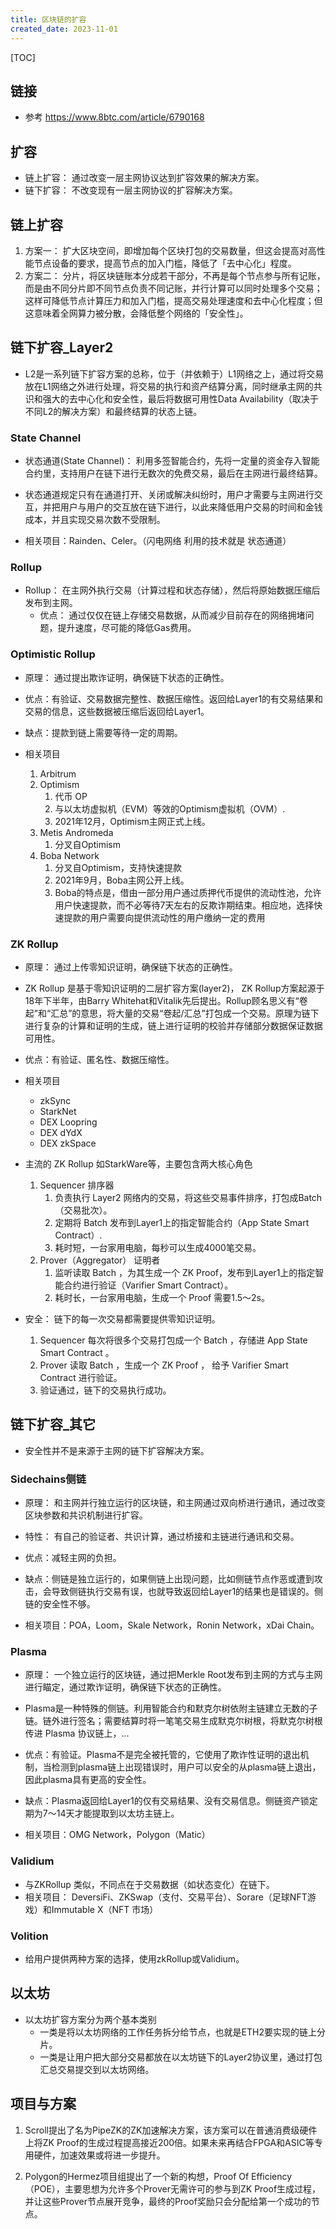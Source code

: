 ```yaml
---
title: 区块链的扩容
created_date: 2023-11-01
---
```


[TOC]

## 链接

- 参考 https://www.8btc.com/article/6790168

## 扩容

- 链上扩容： 通过改变一层主网协议达到扩容效果的解决方案。
- 链下扩容： 不改变现有一层主网协议的扩容解决方案。

## 链上扩容

1. 方案一： 扩大区块空间，即增加每个区块打包的交易数量，但这会提高对高性能节点设备的要求，提高节点的加入门槛，降低了「去中心化」程度。
2. 方案二： 分片，将区块链账本分成若干部分，不再是每个节点参与所有记账，而是由不同分片即不同节点负责不同记账，并行计算可以同时处理多个交易；这样可降低节点计算压力和加入门槛，提高交易处理速度和去中心化程度；但这意味着全网算力被分散，会降低整个网络的「安全性」。

## 链下扩容_Layer2

- L2是一系列链下扩容方案的总称，位于（并依赖于）L1网络之上，通过将交易放在L1网络之外进行处理，将交易的执行和资产结算分离，同时继承主网的共识和强大的去中心化和安全性，最后将数据可用性Data Availability（取决于不同L2的解决方案）和最终结算的状态上链。

### State Channel

- 状态通道(State Channel)： 利用多签智能合约，先将一定量的资金存入智能合约里，支持用户在链下进行无数次的免费交易，最后在主网进行最终结算。

- 状态通道规定只有在通道打开、关闭或解决纠纷时，用户才需要与主网进行交互，并把用户与用户的交互放在链下进行，以此来降低用户交易的时间和金钱成本，并且实现交易次数不受限制。

- 相关项目：Rainden、Celer。（闪电网络 利用的技术就是 状态通道）

### Rollup

- Rollup： 在主网外执行交易（计算过程和状态存储），然后将原始数据压缩后发布到主网。
  - 优点： 通过仅仅在链上存储交易数据，从而减少目前存在的网络拥堵问题，提升速度，尽可能的降低Gas费用。

### Optimistic Rollup

- 原理： 通过提出欺诈证明，确保链下状态的正确性。

- 优点：有验证、交易数据完整性、数据压缩性。返回给Layer1的有交易结果和交易的信息，这些数据被压缩后返回给Layer1。

- 缺点：提款到链上需要等待一定的周期。

- 相关项目

  1. Arbitrum
  2. Optimism
     1. 代币 OP
     2. 与以太坊虚拟机（EVM）等效的Optimism虚拟机（OVM）.
     3. 2021年12月，Optimism主网正式上线。
  3. Metis Andromeda
     1. 分叉自Optimism
  4. Boba Network
     1. 分叉自Optimism，支持快速提款
     2. 2021年9月，Boba主网公开上线。
     3. Boba的特点是，借由一部分用户通过质押代币提供的流动性池，允许用户快速提款，而不必等待7天左右的反欺诈期结束。相应地，选择快速提款的用户需要向提供流动性的用户缴纳一定的费用

### ZK Rollup

- 原理： 通过上传零知识证明，确保链下状态的正确性。

- ZK Rollup 是基于零知识证明的二层扩容方案(layer2)， ZK Rollup方案起源于18年下半年，由Barry Whitehat和Vitalik先后提出。Rollup顾名思义有“卷起”和“汇总”的意思，将大量的交易“卷起/汇总”打包成一个交易。原理为链下进行复杂的计算和证明的生成，链上进行证明的校验并存储部分数据保证数据可用性。

- 优点：有验证、匿名性、数据压缩性。

- 相关项目

  - zkSync
  - StarkNet
  - DEX Loopring
  - DEX dYdX
  - DEX zkSpace

- 主流的 ZK Rollup 如StarkWare等，主要包含两大核心角色

  1. Sequencer 排序器
     1. 负责执行 Layer2 网络内的交易，将这些交易事件排序，打包成Batch（交易批次）。
     2. 定期将 Batch 发布到Layer1上的指定智能合约（App State Smart Contract）.
     3. 耗时短，一台家用电脑，每秒可以生成4000笔交易。
  2. Prover（Aggregator） 证明者
     1. 监听读取 Batch ，为其生成一个 ZK Proof，发布到Layer1上的指定智能合约进行验证（Varifier Smart Contract）。
     2. 耗时长，一台家用电脑，生成一个 Proof 需要1.5～2s。

- 安全： 链下的每一次交易都需要提供零知识证明。

  1. Sequencer 每次将很多个交易打包成一个 Batch ，存储进 App State Smart Contract 。
  2. Prover 读取 Batch ，生成一个 ZK Proof ， 给予 Varifier Smart Contract 进行验证。
  3. 验证通过，链下的交易执行成功。

## 链下扩容_其它

- 安全性并不是来源于主网的链下扩容解决方案。

### Sidechains侧链

- 原理： 和主网并行独立运行的区块链，和主网通过双向桥进行通讯，通过改变区块参数和共识机制进行扩容。

- 特性： 有自己的验证者、共识计算，通过桥接和主链进行通讯和交易。

- 优点：减轻主网的负担。

- 缺点：侧链是独立运行的，如果侧链上出现问题，比如侧链节点作恶或遭到攻击，会导致侧链执行交易有误，也就导致返回给Layer1的结果也是错误的。侧链的安全性不够。

- 相关项目：POA，Loom，Skale Network，Ronin Network，xDai Chain。

### Plasma

- 原理： 一个独立运行的区块链，通过把Merkle Root发布到主网的方式与主网进行瞄定，通过欺诈证明，确保链下状态的正确性。

- Plasma是一种特殊的侧链。利用智能合约和默克尔树依附主链建立无数的子链。链外进行签名；需要结算时将一笔笔交易生成默克尔树根，将默克尔树根传进 Plasma 协议链上，...

- 优点：有验证。Plasma不是完全被托管的，它使用了欺诈性证明的退出机制，当检测到plasma链上出现错误时，用户可以安全的从plasma链上退出，因此plasma具有更高的安全性。

- 缺点：Plasma返回给Layer1的仅有交易结果、没有交易信息。侧链资产锁定期为7～14天才能提取到以太坊主链上。

- 相关项目：OMG Network，Polygon（Matic）

### Validium

- 与ZKRollup 类似，不同点在于交易数据（如状态变化）在链下。
- 相关项目： DeversiFi、ZKSwap（支付、交易平台）、Sorare（足球NFT游戏）和Immutable X（NFT 市场）

### Volition

- 给用户提供两种方案的选择，使用zkRollup或Validium。

## 以太坊

- 以太坊扩容方案分为两个基本类别
  - 一类是将以太坊网络的工作任务拆分给节点，也就是ETH2要实现的链上分片。
  - 一类是让用户把大部分交易都放在以太坊链下的Layer2协议里，通过打包汇总交易提交到以太坊网络。

## 项目与方案

1. Scroll提出了名为PipeZK的ZK加速解决方案，该方案可以在普通消费级硬件上将ZK Proof的生成过程提高接近200倍。如果未来再结合FPGA和ASIC等专用硬件，加速效果或将进一步提升。

2. Polygon的Hermez项目组提出了一个新的构想，Proof Of Efficiency（POE），主要思想为允许多个Prover无需许可的参与到ZK Proof生成过程，并让这些Prover节点展开竞争，最终的Proof奖励只会分配给第一个成功的节点。
